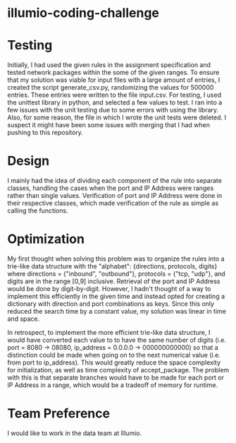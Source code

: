 # illumio-coding-challenge

# Testing
Initially, I had used the given rules in the assignment specification and tested network packages within the some of the given ranges. To ensure that my solution was viable for input files with a large amount of entries, I created the script generate_csv.py, randomizing the values for 500000 entries. These entries were written to the file input.csv. For testing, I used the unittest library in python, and selected a few values to test. I ran into a few issues with the unit testing due to some errors with using the library. Also, for some reason, the file in which I wrote the unit tests were deleted. I suspect it might have been some issues with merging that I had when pushing to this repository.

# Design
I mainly had the idea of dividing each component of the rule into separate classes, handling the cases when the port and IP Address were ranges rather than single values. Verification of port and IP Address were done in their respective classes, which made verification of the rule as simple as calling the functions.

# Optimization
My first thought when solving this problem was to organize the rules into a trie-like data structure with the "alphabet": 
{directions, protocols, digits} where directions = {"inbound", "outbound"}, protocols = {"tcp, "udp"}, and digits are in the range [0,9] inclusive. 
Retrieval of the port and IP Address would be done by digit-by-digit. However, I hadn't thought of a way to implement this efficiently in the given time and instead opted for creating a dictionary with direction and port combinations as keys. Since this only reduced the search time by a constant value, my solution was linear in time and space. 

In retrospect, to implement the more efficient trie-like data structure, I would have converted each value to to have the same number of digits (i.e. port = 8080 -> 08080, ip_address = 0.0.0.0 -> 000000000000) so that a distinction could be made when going on to the next numerical value (i.e. from port to ip_address). This would greatly reduce the space complexity for initialization, as well as time complexity of accept_package. The problem with this is that separate branches would have to be made for each port or IP Address in a range, which would be a tradeoff of memory for runtime. 


# Team Preference
I would like to work in the data team at Illumio.
